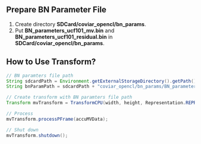 ## Prepare BN Parameter File
1. Create directory **SDCard/coviar_opencl/bn_params**.
2. Put **BN_parameters_ucf101_mv.bin** and **BN_parameters_ucf101_residual.bin** in **SDCard/coviar_opencl/bn_params**.

## How to Use Transform?
```java
// BN paramters file path
String sdcardPath = Environment.getExternalStorageDirectory().getPath();
String bnParamPath = sdcardPath + "coviar_opencl/bn_params/BN_parameters_ucf101_mv.bin";

// Create transform with BN paramters file path
Transform mvTransform = TransformCPU(width, height, Representation.REPRE_MV, bnParamPath);

// Process
mvTransform.processPFrame(accuMVData);

// Shut down
mvTransform.shutdown();
```